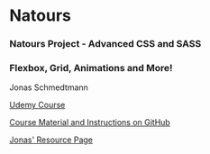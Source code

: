 # Natours
### Natours Project - Advanced CSS and SASS
### Flexbox, Grid, Animations and More!
Jonas Schmedtmann

[Udemy Course](https://www.udemy.com/course/advanced-css-and-sass/learn/lecture/8312878?start=0#overview)

[Course Material and Instructions on GitHub](https://github.com/jonasschmedtmann/advanced-css-course)

[Jonas' Resource Page](http://codingheroes.io/resources/)

